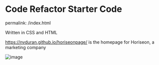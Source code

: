 # Code Refactor Starter Code
permalink: /index.html

Written in CSS and HTML

https://nvduran.github.io/horiseonpage/ is the homepage for Horiseon, a marketing company 

![image](https://user-images.githubusercontent.com/74688298/101298560-34a97200-37f4-11eb-8f3d-dbe05662e7a5.png)